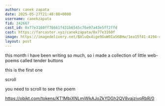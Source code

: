 ```yaml
---
author: canek zapata
date: 2025-05-27T21:48:08+0000
username: canekzapata
fid: 342667
cast_id: 0x77e3160ff76661f431b6545c76e97a43e5ff2ffd
cast: https://farcaster.xyz/canekzapata/0x77e3160f
image: https://imagedelivery.net/BXluQx4ige9GuW0Ia56BHw/1ea15f41-4194-487d-7bc8-d75827880900/original
layout: post
---
```

this month i have been writing so much, so i made a collection of little web-poems called tender buttons  
  
this is the first one  
  
scroll  
  
you need to scroll to see the poem  
  
https://objkt.com/tokens/KT1MbjXNLmjWkAJoZkYDGh2QV8vajzivqRbR/0  

<img src='https://imagedelivery.net/BXluQx4ige9GuW0Ia56BHw/1ea15f41-4194-487d-7bc8-d75827880900/original' alt='' referrerpolicy='no-referrer'/>